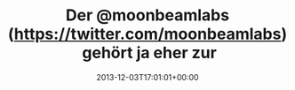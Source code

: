 ---
retweeted: false
source: <a href="http://www.myplume.com/" rel="nofollow">Plume for Android</a>
entities:
  hashtags: []
  symbols: []
  user_mentions:
  - name: Lucas Dohmen
    screen_name: moonbeamlabs
    indices:
    - '4'
    - '17'
    id_str: '28508951'
    id: '28508951'
  urls: []
display_text_range:
- '0'
- '60'
favorite_count: '1'
id_str: '407917401788153856'
truncated: false
retweet_count: '0'
id: '407917401788153856'
created_at: Tue Dec 03 17:01:01 +0000 2013
favorited: false
full_text: Der [@moonbeamlabs](https://twitter.com/moonbeamlabs) gehört ja eher zur
  »No frontend« Bewegung.
lang: de
tags:
- pesos/twitter
date: '2013-12-03T17:01:01+00:00'
src: https://twitter.com/bascht/status/407917401788153856
original_url: https://twitter.com/bascht/status/407917401788153856
type: twitter_tweet
text: Der [@moonbeamlabs](https://twitter.com/moonbeamlabs) gehört ja eher zur »No
  frontend« Bewegung.
title: Der @moonbeamlabs (https://twitter.com/moonbeamlabs) gehört ja eher zur

---